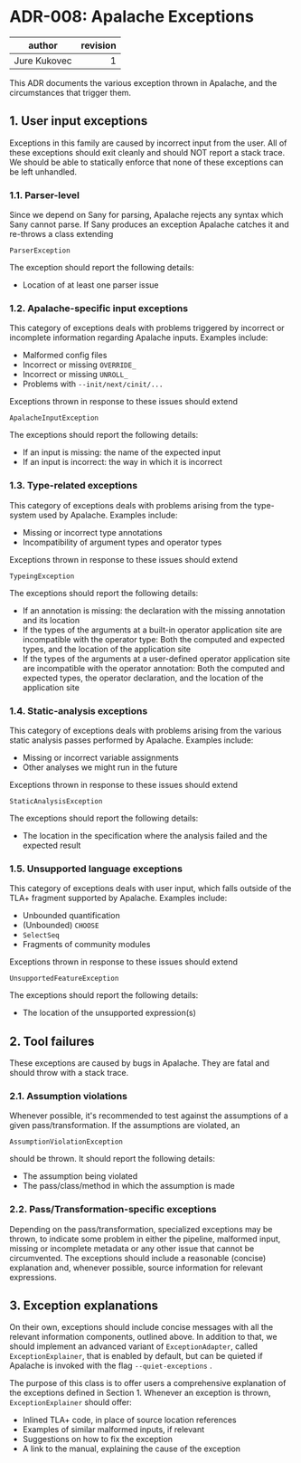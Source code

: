 # ADR-008: Apalache Exceptions

| author     | revision |
| ------------ | --------:|
| Jure Kukovec |    1 |

This ADR documents the various exception thrown in Apalache, and the circumstances that trigger them.

## 1. User input exceptions
Exceptions in this family are caused by incorrect input from the user. All of these exceptions should exit cleanly and should NOT report a stack trace. We should be able to statically enforce that none of these exceptions can be left unhandled.

### 1.1. Parser-level
Since we depend on Sany for parsing, Apalache rejects any syntax which Sany cannot parse.
If Sany produces an exception Apalache catches it and re-throws a class extending

```
ParserException
```

The exception should report the following details:

  * Location of at least one parser issue

### 1.2. Apalache-specific input exceptions
This category of exceptions deals with problems triggered by incorrect or incomplete information regarding Apalache inputs. Examples include:

  * Malformed config files
  * Incorrect or missing `OVERRIDE_`
  * Incorrect or missing `UNROLL_`
  * Problems with `--init/next/cinit/...`

Exceptions thrown in response to these issues should extend 

```
ApalacheInputException
```

The exceptions should report the following details:

  * If an input is missing: the name of the expected input 
  * If an input is incorrect: the way in which it is incorrect

### 1.3. Type-related exceptions
This category of exceptions deals with problems arising from the type-system used by Apalache. Examples include:

  * Missing or incorrect type annotations
  * Incompatibility of argument types and operator types
  
Exceptions thrown in response to these issues should extend 

```
TypeingException
```

The exceptions should report the following details:

  * If an annotation is missing: the declaration with the missing annotation and its location  
  * If the types of the arguments at a built-in operator application site are incompatible with the operator type: Both the computed and expected types, and the location of the application site 
  * If the types of the arguments at a user-defined operator application site are incompatible with the operator annotation: Both the computed and expected types, the operator declaration, and the location of the application site

### 1.4. Static-analysis exceptions
This category of exceptions deals with problems arising from the various static analysis passes performed by Apalache. Examples include:

  * Missing or incorrect variable assignments
  * Other analyses we might run in the future
  
Exceptions thrown in response to these issues should extend 

```
StaticAnalysisException
```

The exceptions should report the following details:

  * The location in the specification where the analysis failed and the expected result

### 1.5. Unsupported language exceptions
This category of exceptions deals with user input, which falls outside of the TLA+ fragment supported by Apalache. Examples include:

  * Unbounded quantification
  * (Unbounded) `CHOOSE`
  * `SelectSeq`
  * Fragments of community modules

Exceptions thrown in response to these issues should extend 

```
UnsupportedFeatureException
```

The exceptions should report the following details:

  * The location of the unsupported expression(s)

## 2. Tool failures
These exceptions are caused by bugs in Apalache. They are fatal and should throw with a stack trace.

### 2.1. Assumption violations
Whenever possible, it's recommended to test against the assumptions of a given pass/transformation. If the assumptions are violated, an

```
AssumptionViolationException
```

should be thrown. It should report the following details:

  * The assumption being violated
  * The pass/class/method in which the assumption is made

### 2.2. Pass/Transformation-specific exceptions
Depending on the pass/transformation, specialized exceptions may be thrown, to indicate some problem in either the pipeline, malformed input, missing or incomplete metadata or any other issue that cannot be circumvented. The exceptions should include a reasonable (concise) explanation and, whenever possible, source information for relevant expressions. 

## 3. Exception explanations
On their own, exceptions should include concise messages with all the relevant information components, outlined above. In addition to that, we should implement an advanced variant of `ExceptionAdapter`, called `ExceptionExplainer`, that is enabled by default, but can be quieted if Apalache is invoked with the flag `--quiet-exceptions` . 

The purpose of this class is to offer users a comprehensive explanation of the exceptions defined in Section 1. Whenever an exception is thrown, `ExceptionExplainer` should offer:

  * Inlined TLA+ code, in place of source location references
  * Examples of similar malformed inputs, if relevant
  * Suggestions on how to fix the exception
  * A link to the manual, explaining the cause of the exception
